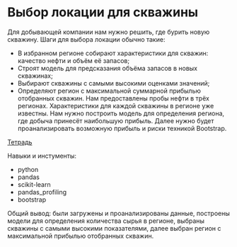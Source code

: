 # Выбор локации для скважины

Для добывающей компании нам нужно решить, где бурить новую скважину. 
Шаги для выбора локации обычно такие:
- В избранном регионе собирают характеристики для скважин: качество нефти и объём её запасов;
- Строят модель для предсказания объёма запасов в новых скважинах;
- Выбирают скважины с самыми высокими оценками значений;
- Определяют регион с максимальной суммарной прибылью отобранных скважин.
Нам предоставлены пробы нефти в трёх регионах. Характеристики для каждой скважины в регионе уже известны. Нам нужно построить модель для определения региона, где добыча принесёт наибольшую прибыль. Далее нужно будет проанализировать возможную прибыль и риски техникой Bootstrap.

[Тетрадь](https://github.com/in-kha/Portfolio/blob/main/Project%204/%D0%B2%D1%8B%D0%B1%D0%BE%D1%80%20%D0%BB%D0%BE%D0%BA%D0%B0%D1%86%D0%B8%D0%B8%20%D0%B4%D0%BB%D1%8F%20%D1%81%D0%BA%D0%B2%D0%B0%D0%B6%D0%B8%D0%BD%D1%8B(1).ipynb)

Навыки и инстументы:
- python
- pandas
- scikit-learn
- pandas_profiling
- bootstrap

Общий вывод: были загружены и проанализированы данные, построены модели для определения количества сырья в регионе, выбраны скважины с самыми высокими показателями, далее выбран регион с максимальной прибылью отобранных скважин.
